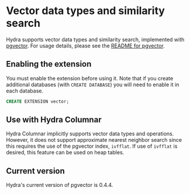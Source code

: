 # Vector data types and similarity search

Hydra supports vector data types and similarity search, implemented with
[pgvector](https://github.com/pgvector/pgvector). For usage details, please see
the [README for pgvector](https://github.com/pgvector/pgvector/blob/master/README.md).

## Enabling the extension

You must enable the extension before using it. Note that if you create
additional databases (with `CREATE DATABASE`) you will need to enable it in
each database.

```sql
CREATE EXTENSION vector;
```

## Use with Hydra Columnar

Hydra Columnar implicitly supports vector data types and operations. However, it does
not support approximate nearest neighbor search since this requires the use of the
pgvector index, `ivfflat`. If use of `ivfflat` is desired, this feature can be used on
heap tables.

## Current version

Hydra's current version of pgvector is 0.4.4.
